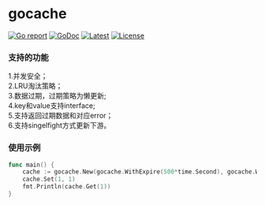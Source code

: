 # gocache
[![Go report](https://goreportcard.com/badge/github.com/WeiJiadong/gocache)](https://goreportcard.com、port/github.com/WeiJiadong/gocache)
[![GoDoc](https://godoc.org/github.com/WeiJiadong/gocache?status.svg)](https://pkg.go.dev/github.com/WeiJiadong/gocache@v1.0.0)
[![Latest](https://img.shields.io/badge/latest-v1.0.0-blue.svg)](https://github.com/WeiJiadong/gocache/tree/v1.0.0)
[![License](https://img.shields.io/badge/license-BSD%203--Clause-blue.svg)](https://opensource.org/licenses/BSD-3-Clause)
### 支持的功能
1.并发安全；  
2.LRU淘汰策略；  
3.数据过期，过期策略为懒更新;  
4.key和value支持interface;  
5.支持返回过期数据和对应error；  
6.支持singelfight方式更新下游。

### 使用示例
```go
func main() {
    cache := gocache.New(gocache.WithExpire(500*time.Second), gocache.WithKeyCnt(10))
    cache.Set(1, 1)
    fmt.Println(cache.Get(1))
}
```
